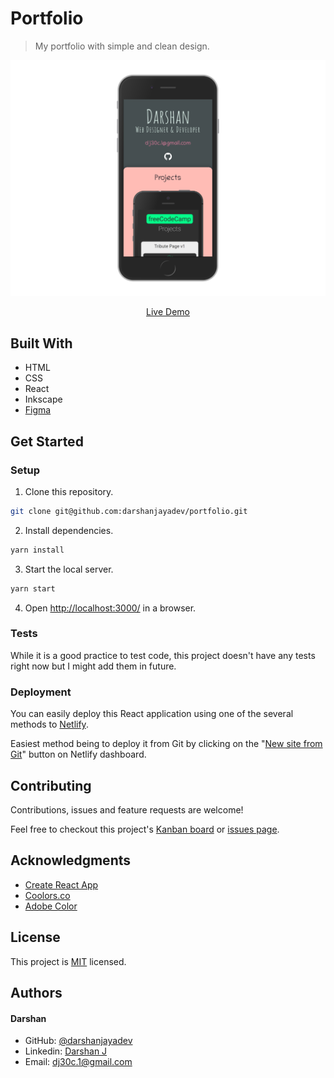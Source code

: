 # Portfolio

> My portfolio with simple and clean design.

[//]: # (Screenshot, Application concept art etc)
![Screenshot](./screenshot.png)

[//]: # (Live Demo link)
<p align="center">
  <a href="https://darshanjayadev.netlify.app/">Live Demo</a>
</p>

## Built With

* HTML
* CSS
* React
* Inkscape
* [Figma](https://www.figma.com/file/EugmXUkMVSBC4JCLrvJ8u5/Portfolio?node-id=0%3A1)

## Get Started

### Setup

1. Clone this repository.

```bash
git clone git@github.com:darshanjayadev/portfolio.git
```

2. Install dependencies.

```bash
yarn install
```

3. Start the local server.

```bash
yarn start
```

4. Open <http://localhost:3000/> in a browser.

### Tests

While it is a good practice to test code, this project doesn't have any tests right now but I might add them in future.

### Deployment

You can easily deploy this React application using one of the several methods to [Netlify](https://www.netlify.com).

Easiest method being to deploy it from Git by clicking on the "[New site from Git](https://app.netlify.com/start)" button on Netlify dashboard.

## Contributing

Contributions, issues and feature requests are welcome!

Feel free to checkout this project's [Kanban board](https://github.com/darshanjayadev/portfolio/projects/1) or [issues page](https://github.com/darshanjayadev/portfolio/issues).

## Acknowledgments

* [Create React App](https://github.com/facebook/create-react-app)
* [Coolors.co](https://coolors.co/)
* [Adobe Color](https://color.adobe.com/create)

## License

This project is [MIT](./LICENSE) licensed.

## Authors

#### Darshan

* GitHub: [@darshanjayadev](https://github.com/darshanjayadev)
* Linkedin: [Darshan J](https://www.linkedin.com/in/jayadevdarshan/)
* Email: <dj30c.1@gmail.com>
